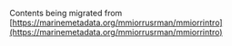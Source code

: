 Contents being migrated from 
[https://marinemetadata.org/mmiorrusrman/mmiorrintro](https://marinemetadata.org/mmiorrusrman/mmiorrintro)

